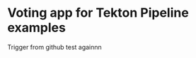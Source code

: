 # Voting app for Tekton Pipeline examples
Trigger from github test againnn






























